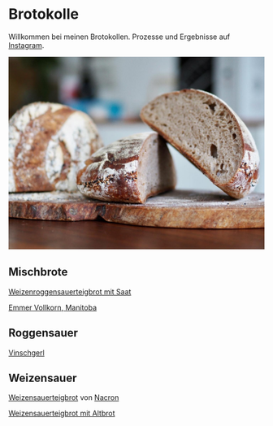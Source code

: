 # Brotokolle
Willkommen bei meinen Brotokollen.
Prozesse und Ergebnisse auf [Instagram](https://www.instagram.com/kuchengnom/).

![EmmerVollkorn](bilder/EmmerVollkorn.jpg)

## Mischbrote

[Weizenroggensauerteigbrot mit Saat](WeizenRoggenmischbrot-mit-Saat.md)

[Emmer Vollkorn, Manitoba](Emmervollkornsauerteigbrot.md)

## Roggensauer

[Vinschgerl](Vinschgerl.md) 

## Weizensauer

[Weizensauerteigbrot](Weizensauerteigbrot.md) von [Nacron](https://github.com/nacron)

[Weizensauerteigbrot mit Altbrot](Weizensauerteigbrot-mit-Altbrot.md)
